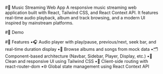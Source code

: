 #🎵 Music Streaming Web App
A responsive music streaming web application built with React, Tailwind CSS, and React Context API. It features real-time audio playback, album and track browsing, and a modern UI inspired by mainstream platforms.

#🚀 Demo

#🧠 Features
•🎧 Audio player with play/pause, previous/next, seek bar, and real-time duration display
•📀 Browse albums and songs from mock data
•🗂️ Component-based architecture (Navbar, Sidebar, Player, Display, etc.)
•🎨 Clean and responsive UI using Tailwind CSS
•🔄 Client-side routing with react-router-dom
•🌐 Global state management using React Context API
